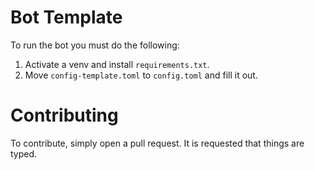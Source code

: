 # Bot Template

To run the bot you must do the following:

1. Activate a venv and install `requirements.txt`.
2. Move `config-template.toml` to `config.toml` and fill it out.

# Contributing

To contribute, simply open a pull request. It is requested that things are typed.